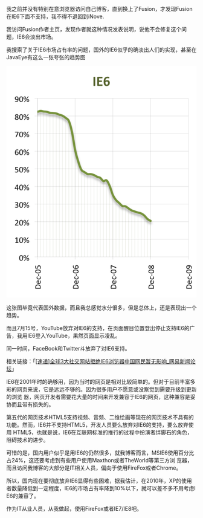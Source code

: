 

我之前并没有特别在意浏览器访问自己博客，直到换上了Fusion，才发现Fusion在IE6下面不支持，我不得不退回到iNove.

我访问Fusion作者主页，发现作者就这种情况发表说明，说他不会修复这个问题，IE6会淡出市场。

我搜索了关于IE6市场占有率的问题，国外的IE6似乎的确淡出人们的实现，甚至在JavaEye有这么一张夸张的趋势图

![image](/images/upload_dropbox/200907/3159496996_e995d120a0_o.png)

这张图毕竟代表国外数据，而且我总感觉水分很多，但是总体上，还是表现出一个趋势。

而且7月15号，YouTube放弃对IE6的支持，在页面醒目位置登出停止支持IE6的广告，我用IE6登入YouTube，果然页面显示凌乱。

同一时间，FaceBook和Twitter斗放弃了对IE6支持。

相关链接：「[[速递]全球3大社交网站拒绝IE6浏览器中国网民暂无影响_网易新闻论坛](http://bbs.news.163.com/bbs/wsyz/146160598.html)」

IE6在2001年时的确够用，因为当时的网页是相对比较简单的。但对于目前丰富多彩的网页来说，它是远远不够的。因为很多用户不愿意或没察觉到需要升级到更新的浏览
器，网页开发者需要花大量的时间来开发兼容于IE6的网页，这种兼容是妥协而且带有损失的。

第五代的网页技术HTML5支持视频、音频、二维绘画等现在的网页技术不具有的功能。然而，IE6并不支持HTML5，开发人员要么放弃对IE6的支持，要么放弃使用
HTML5，也就是说，IE6在互联网标准的推行的过程中扮演者绊脚石的角色，阻碍技术的进步。

可惜的是，国内用户似乎是用IE6的仍然很多，就我博客而言，MSIE6使用百分比占24%，这还要考虑到有些用户使用Maxthon或者TheWorld等第三方浏
览器，而且访问我博客的大部分是IT相关人员，偏向于使用FireFox或者Chrome。

所以，国内现在要彻底放弃IE6显得有些困难，据我估计，在2010年，XP的使用者数量降低到一定程度，IE6的市场占有率降到10%以下，就可以差不多不用考虑I
E6的兼容了。

作为IT从业人员，从我做起，使用FireFox或者IE7/IE8吧。


